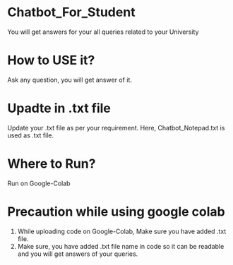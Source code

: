 # Chatbot_For_Student
You will get answers for your all queries related to your University

# How to USE it?
Ask any question, you will get answer of it.

# Upadte in .txt file
Update your .txt file as per your requirement.
Here, Chatbot_Notepad.txt is used as .txt file.

# Where to Run?
Run on Google-Colab

# Precaution while using google colab
1) While uploading code on Google-Colab, Make sure you have added .txt file.
2) Make sure, you have added .txt file name in code so it can be readable and you will get answers of your queries.


